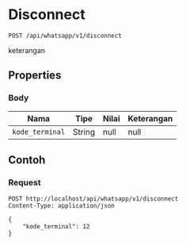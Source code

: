 # Disconnect
```http
POST /api/whatsapp/v1/disconnect
```
keterangan
## Properties
### Body
Nama | Tipe | Nilai | Keterangan
--- | --- | --- | ---
<code>kode_terminal</code> | String | null | null
## Contoh
### Request
```http
POST http://localhost/api/whatsapp/v1/disconnect
Content-Type: application/json

{
    "kode_terminal": 12
}
```
